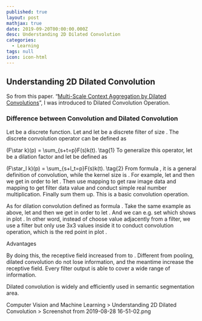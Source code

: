 ```yaml
---
published: true
layout: post
mathjax: true
date: 2019-09-20T00:00:00.000Z
desc: Understanding 2D Dilated Convolution
categories:
  - Learning
tags: null
icon: icon-html
---
```

## Understanding 2D Dilated Convolution

So from this paper. “[Multi-Scale Context Aggregation by Dilated Convolutions](https://arxiv.org/abs/1511.07122)”, I was introduced to Dilated Convolution Operation.

### Difference between Convolution and Dilated Convolution

Let  be a discrete function. Let  and let be a discrete filter of size . The discrete convolution operator  can be defined as

(F\star k)(p) = \sum_{s+t=p}F(s)k(t). \tag{1}
To generalize this operator, let  be a dilation factor and let  be defined as

(F\star_l k)(p) = \sum_{s+l_t=p}F(s)k(t). \tag{2}
From formula , it is a general definition of convolution, while the kernel size is . For example, let  and  then we get  in order to let . Then use mapping  to get raw image data and mapping  to get filter data value and conduct simple real number multiplication. Finally sum them up. This is a basic convolution operation.

As for dilation convolution defined as formula . Take the same example as above, let  and  then we get  in order to let . And we can e.g. set  which shows in plot . In other word, instead of choose value adjacently from a  filter, we use a  filter but only use 3x3 values inside it to conduct convolution operation, which is the red point in plot .

Advantages

By doing this, the receptive field increased from to . Different from pooling, dilated convolution do not lose information, and the meantime increase the receptive field. Every filter output is able to cover a wide range of information.

Dilated convolution is widely and efficiently used in semantic segmentation area.

Computer Vision and Machine Learning > Understanding 2D Dilated Convolution > Screenshot from 2019-08-28 16-51-02.png